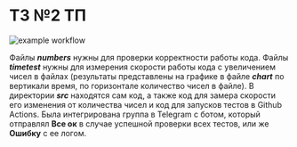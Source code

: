 # ТЗ №2 ТП
![example workflow](https://github.com/arsbakh/tz2new/actions/workflows/ci.yml/badge.svg)

Файлы ***numbers*** нужны для проверки корректности работы кода. Файлы ***timetest*** нужны для измерения скорости работы кода с увеличением чисел в файлах (результаты представлены на графике в файле ***chart*** по вертикали время, по горизонтале количество чисел в файле).  В директории ***src*** находятся сам код, а также код для замера скорости его изменения от количества чисел и код для запусков тестов в Github Actions. Была интегрирована группа в Telegram с ботом, который отправлял **Все ок** в случае успешной проверки всех тестов, или же **Ошибку** с ее логом.
